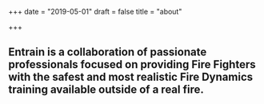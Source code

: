 +++
date = "2019-05-01"
draft = false
title = "about"

+++

## Entrain is a collaboration of passionate professionals focused on providing Fire Fighters with the safest and most realistic Fire Dynamics training available outside of a real fire. 
